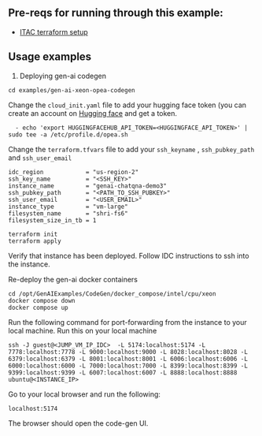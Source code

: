 ## Pre-reqs for running through this example:

- [ITAC terraform setup](../../DEVELOPMENT.md)

## Usage examples

1. Deploying  gen-ai codegen
```shell
cd examples/gen-ai-xeon-opea-codegen
```
Change the `cloud_init.yaml` file to add your hugging face token (you can create an account on  [Hugging face](https://huggingface.co/settings/tokens) and get a token.
```shell
  - echo 'export HUGGINGFACEHUB_API_TOKEN=<HUGGINGFACE_API_TOKEN>' | sudo tee -a /etc/profile.d/opea.sh
```
Change the `terraform.tfvars` file to add your `ssh_keyname` , `ssh_pubkey_path` and `ssh_user_email`
```shell
idc_region            = "us-region-2"
ssh_key_name          = "<SSH_KEY>"
instance_name         = "genai-chatqna-demo3"
ssh_pubkey_path       = "<PATH_TO_SSH_PUBKEY>"
ssh_user_email        = "<USER_EMAIL>"
instance_type         = "vm-large"
filesystem_name       = "shri-fs6"
filesystem_size_in_tb = 1
```
```shell
terraform init
terraform apply
```
Verify that instance has been deployed. Follow IDC instructions to ssh into the instance.

Re-deploy the gen-ai docker containers
```shell
cd /opt/GenAIExamples/CodeGen/docker_compose/intel/cpu/xeon
docker compose down
docker compose up
```

Run the following command for port-forwarding from the instance to your local machine. Run this on your local machine
```shell
ssh -J guest@<JUMP_VM_IP_IDC>  -L 5174:localhost:5174 -L 7778:localhost:7778 -L 9000:localhost:9000 -L 8028:localhost:8028 -L 6379:localhost:6379 -L 8001:localhost:8001 -L 6006:localhost:6006 -L 6000:localhost:6000 -L 7000:localhost:7000 -L 8399:localhost:8399 -L 9399:localhost:9399 -L 6007:localhost:6007 -L 8888:localhost:8888  ubuntu@<INSTANCE_IP>
```

Go to your local browser and run the following:
```
localhost:5174
```
The browser should open the code-gen UI.